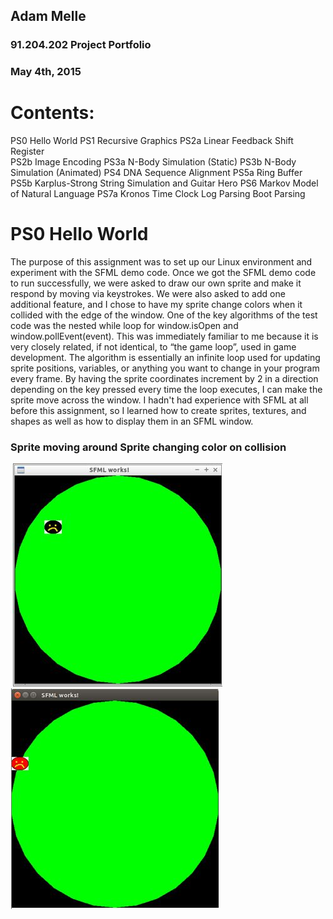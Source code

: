 ## Adam Melle
### 91.204.202 Project Portfolio
### May 4th, 2015


# Contents:

PS0 Hello World
PS1 Recursive Graphics
PS2a Linear Feedback Shift Register  
PS2b Image Encoding
PS3a N-Body Simulation (Static)
PS3b N-Body Simulation (Animated)
PS4 DNA Sequence Alignment
PS5a Ring Buffer
PS5b Karplus-Strong String Simulation and Guitar Hero
PS6 Markov Model of Natural Language
PS7a Kronos Time Clock Log Parsing Boot Parsing



# PS0 Hello World

The purpose of this assignment was to set up our Linux environment and experiment with the SFML demo code. Once we got the SFML demo code to run successfully, we were asked to draw our own sprite and make it respond by moving via keystrokes. We were also asked to add one additional feature, and I chose to have my sprite change colors when it collided with the edge of the window. One of the key algorithms of the test code was the nested while loop for window.isOpen and window.pollEvent(event). This was immediately familiar to me because it is very closely related, if not identical, to “the game loop”, used in game development. The algorithm is essentially an infinite loop used for updating sprite positions, variables, or anything you want to change in your program every frame. By having the sprite coordinates increment by 2 in a direction depending on the key pressed every time the loop executes, I can make the sprite move across the window. I hadn't had experience with SFML at all before this assignment, so I learned how to create sprites, textures, and shapes as well as how to display them in an SFML window.

### Sprite moving around                        Sprite changing color on collision
![Sprite Movement](HelloWorld1.JPG) 
![Collision](HelloWorld2.JPG)
